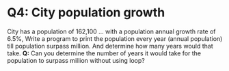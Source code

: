# Q4: City population growth

City has a population of 162,100 ... with a population annual growth rate of 6.5%,
Write a program to print the population every year (annual population) till population
surpass million. And determine how many years would that take.
**Q:** Can you determine the number of years it would take for the population to surpass million
without using loop?
